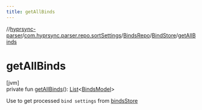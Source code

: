 ```yaml
---
title: getAllBinds
---
```

//[hyprsync-parser](../../../../index.html)/[com.hyprsync.parser.repo.sortSettings](../../index.html)/[BindsRepo](../index.html)/[BindStore](index.html)/[getAllBinds](get-all-binds.html)



# getAllBinds



[jvm]\
private fun [getAllBinds](get-all-binds.html)(): [List](https://kotlinlang.org/api/core/kotlin-stdlib/kotlin.collections/-list/index.html)&lt;[BindsModel](../../../com.hyprsync.parser.models/-binds-model/index.html)&gt;



Use to get processed `bind settings` from [bindsStore](binds-store.html)



